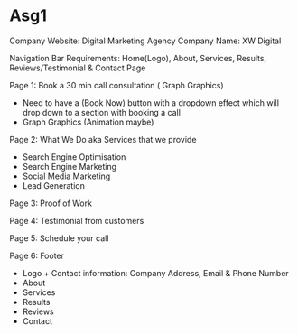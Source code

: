 # Asg1

Company Website: Digital Marketing Agency
Company Name: XW Digital

Navigation Bar Requirements: 
Home(Logo), About, Services, Results, Reviews/Testimonial & Contact Page

Page 1: Book a 30 min call consultation ( Graph Graphics)
- Need to have a (Book Now) button with a dropdown effect which will drop down to a section with booking a call
- Graph Graphics (Animation maybe)

Page 2: What We Do aka Services that we provide
- Search Engine Optimisation
- Search Engine Marketing
- Social Media Marketing
- Lead Generation

Page 3: Proof of Work


Page 4: Testimonial from customers


Page 5: Schedule your call


Page 6: Footer
- Logo + Contact information: Company Address, Email & Phone Number
- About
- Services 
- Results
- Reviews
- Contact













